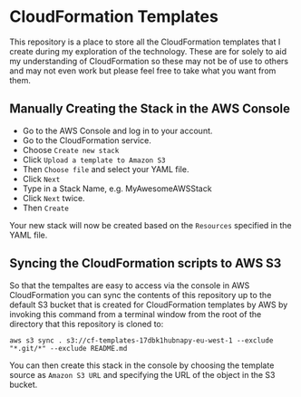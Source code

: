 # CloudFormation Templates

This repository is a place to store all the CloudFormation templates that I create during my exploration of the technology. These are for solely to aid my understanding of CloudFormation so these may not be of use to others and may not even work but please feel free to take what you want from them. 

## Manually Creating the Stack in the AWS Console

  - Go to the AWS Console and log in to your account. 
  - Go to the CloudFormation service. 
  - Choose `Create new stack`
  - Click `Upload a template to Amazon S3`
  - Then `Choose file` and select your YAML file.
  - Click `Next`
  - Type in a Stack Name, e.g. MyAwesomeAWSStack
  - Click `Next` twice.
  - Then `Create`

Your new stack will now be created based on the `Resources` specified in the YAML file.

## Syncing the CloudFormation scripts to AWS S3

So that the tempaltes are easy to access via the console in AWS CloudFormation you can sync the contents of this repository up to the default S3 bucket that is created for CloudFormation templates by AWS by invoking this command from a terminal window from the root of the directory that this repository is cloned to:

`aws s3 sync . s3://cf-templates-17dbk1hubnapy-eu-west-1 --exclude "*.git/*" --exclude README.md`

You can then create this stack in the console by choosing the template source as `Amazon S3 URL` and specifying the URL of the object in the S3 bucket.